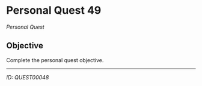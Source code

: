 # Personal Quest 49

*Personal Quest*

## Objective
Complete the personal quest objective.

---
*ID: QUEST00048*